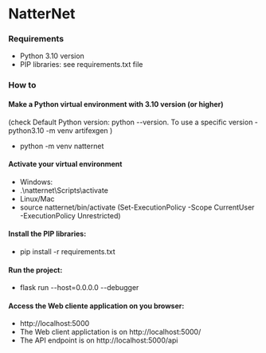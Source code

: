# NatterNet
### Requirements
- Python 3.10 version
- PIP libraries: see requirements.txt file
### How to
#### Make a Python virtual environment with 3.10 version (or higher)
(check Default Python version: python --version. To use a specific version  - python3.10 -m venv artifexgen )
- python -m venv natternet
#### Activate your virtual environment
- Windows:
- .\natternet\Scripts\activate
- Linux/Mac
- source natternet/bin/activate
(Set-ExecutionPolicy -Scope CurrentUser -ExecutionPolicy Unrestricted)
#### Install the PIP libraries: 
- pip install -r requirements.txt
#### Run the project: 
- flask run --host=0.0.0.0 --debugger
#### Access the Web cliente application on you browser: 
- http://localhost:5000
- The Web client applictation is on http://localhost:5000/
- The API endpoint is on http://localhost:5000/api